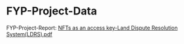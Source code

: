 # FYP-Project-Data

FYP-Project-Report:
[NFTs as an access key-Land Dispute Resolution System(LDRS).pdf](https://github.com/MuhammadFaizanIbrahim/FYP-Project-Data/files/10431217/NFTs.as.an.access.key-Land.Dispute.Resolution.System.LDRS.pdf)
